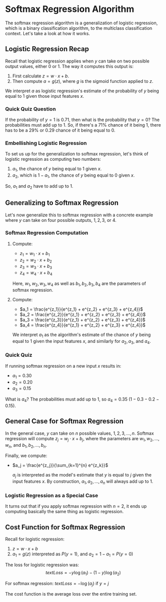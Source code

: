 # Softmax Regression Algorithm

The softmax regression algorithm is a generalization of logistic regression, which is a binary classification algorithm, to the multiclass classification context. Let's take a look at how it works.

## Logistic Regression Recap
Recall that logistic regression applies when $y$ can take on two possible output values, either $0$ or $1$. The way it computes this output is:
1. First calculate $z = w \cdot x + b$.
2. Then compute $a = g(z)$, where $g$ is the sigmoid function applied to $z$.

We interpret $a$ as logistic regression's estimate of the probability of $y$ being equal to $1$ given those input features $x$.

### Quick Quiz Question
If the probability of $y = 1$ is $0.71$, then what is the probability that $y = 0$? The probabilities must add up to $1$. So, if there's a $71\%$ chance of it being $1$, there has to be a $29\%$ or $0.29$ chance of it being equal to $0$.

### Embellishing Logistic Regression
To set us up for the generalization to softmax regression, let's think of logistic regression as computing two numbers:
1. $a_1$, the chance of $y$ being equal to $1$ given $x$.
2. $a_2$, which is $1 - a_1$, the chance of $y$ being equal to $0$ given $x$.

So, $a_1$ and $a_2$ have to add up to $1$.

## Generalizing to Softmax Regression
Let's now generalize this to softmax regression with a concrete example where $y$ can take on four possible outputs, $1, 2, 3$, or $4$.

### Softmax Regression Computation
1. Compute:
   - $z_1 = w_1 \cdot x + b_1$
   - $z_2 = w_2 \cdot x + b_2$
   - $z_3 = w_3 \cdot x + b_3$
   - $z_4 = w_4 \cdot x + b_4$

   Here, $w_1, w_2, w_3, w_4$ as well as $b_1, b_2, b_3, b_4$ are the parameters of softmax regression.

2. Compute:
   - $a_1 = \frac{e^{z_1}}{e^{z_1} + e^{z_2} + e^{z_3} + e^{z_4}}$
   - $a_2 = \frac{e^{z_2}}{e^{z_1} + e^{z_2} + e^{z_3} + e^{z_4}}$
   - $a_3 = \frac{e^{z_3}}{e^{z_1} + e^{z_2} + e^{z_3} + e^{z_4}}$
   - $a_4 = \frac{e^{z_4}}{e^{z_1} + e^{z_2} + e^{z_3} + e^{z_4}}$

   We interpret $a_1$ as the algorithm's estimate of the chance of $y$ being equal to $1$ given the input features $x$, and similarly for $a_2, a_3$, and $a_4$.

### Quick Quiz
If running softmax regression on a new input $x$ results in:
- $a_1 = 0.30$
- $a_2 = 0.20$
- $a_3 = 0.15$

What is $a_4$? The probabilities must add up to $1$, so $a_4 = 0.35$ ($1 - 0.3 - 0.2 - 0.15$).

## General Case for Softmax Regression
In the general case, $y$ can take on $n$ possible values, $1, 2, 3, \ldots, n$. Softmax regression will compute $z_j = w_j \cdot x + b_j$, where the parameters are $w_1, w_2, \ldots, w_n$, and $b_1, b_2, \ldots, b_n$. 

Finally, we compute:
- $a_j = \frac{e^{z_j}}{\sum_{k=1}^{n} e^{z_k}}$

   $a_j$ is interpreted as the model's estimate that $y$ is equal to $j$ given the input features $x$. By construction, $a_1, a_2, \ldots, a_n$ will always add up to $1$.

### Logistic Regression as a Special Case
It turns out that if you apply softmax regression with $n = 2$, it ends up computing basically the same thing as logistic regression.

## Cost Function for Softmax Regression
Recall for logistic regression:
1. $z = w \cdot x + b$
2. $a_1 = g(z)$ interpreted as $P(y=1)$, and $a_2 = 1 - a_1 = P(y=0)$

The loss for logistic regression was:
$$text{Loss} = -y \log(a_1) - (1 - y) \log(a_2)$$

For softmax regression:
$text{Loss} = -\log(a_j) \text{ if } y = j$

The cost function is the average loss over the entire training set.


